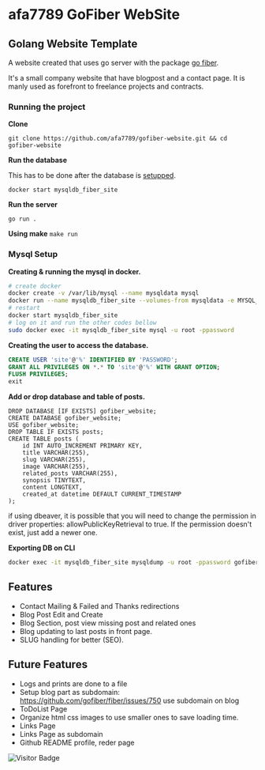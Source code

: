 # afa7789 GoFiber WebSite
## Golang Website Template

A website created that uses go server with the package [go fiber](https://gofiber.io/).

It's a small company website that have blogpost and a contact page.
It is manly used as forefront to freelance projects and contracts.

### Running the project

__Clone__

`git clone https://github.com/afa7789/gofiber-website.git && cd gofiber-website`

__Run the database__

This has to be done after the database is [setupped](#mysql-setup).

`docker start mysqldb_fiber_site`

__Run the server__

`go run .`

__Using make__
`make run`

### Mysql Setup

__Creating & running the mysql in docker.__
```sh
# create docker
docker create -v /var/lib/mysql --name mysqldata mysql
docker run --name mysqldb_fiber_site --volumes-from mysqldata -e MYSQL_ROOT_PASSWORD=password -p 3306:3306 -d mysql:latest
# restart
docker start mysqldb_fiber_site
# log on it and run the other codes bellow
sudo docker exec -it mysqldb_fiber_site mysql -u root -ppassword
```

__Creating the user to access the database.__
```sql
CREATE USER 'site'@'%' IDENTIFIED BY 'PASSWORD';
GRANT ALL PRIVILEGES ON *.* TO 'site'@'%' WITH GRANT OPTION;
FLUSH PRIVILEGES;
exit
```

__Add or drop database and table of posts.__
```
DROP DATABASE [IF EXISTS] gofiber_website;
CREATE DATABASE gofiber_website;
USE gofiber_website;
DROP TABLE IF EXISTS posts;
CREATE TABLE posts (
    id INT AUTO_INCREMENT PRIMARY KEY,
    title VARCHAR(255),
    slug VARCHAR(255),
    image VARCHAR(255),
    related_posts VARCHAR(255),
    synopsis TINYTEXT,
    content LONGTEXT,
    created_at datetime DEFAULT CURRENT_TIMESTAMP
);
```

if using dbeaver, it is possible that you will need to change the permission in driver properties: allowPublicKeyRetrieval to true. If the permission doesn't exist, just add a newer one.

__Exporting DB on CLI__

```sh
docker exec -it mysqldb_fiber_site mysqldump -u root -ppassword gofiber_website > dump.sql
```

## Features
- Contact Mailing & Failed and Thanks redirections
- Blog Post Edit and Create
- Blog Section, post view missing post and related ones
- Blog updating to last posts in front page.
- SLUG handling for better (SEO).

## Future Features
- Logs and prints are done to a file
- Setup blog part as subdomain: https://github.com/gofiber/fiber/issues/750 use subdomain on blog
- ToDoList Page
- Organize html css images to use smaller ones to save loading time.
- Links Page 
- Links Page as subdomain
- Github README profile, reder page

![Visitor Badge](https://visitor-badge.laobi.icu/badge?page_id=afa7789.gofiber-website)
